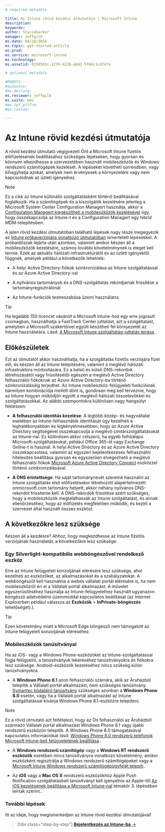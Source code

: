 ```yaml
---
# required metadata

title: Az Intune rövid kezdési útmutatója | Microsoft Intune
description:
keywords:
author: Staciebarker
manager: jeffgilb
ms.date: 04/28/2016
ms.topic: get-started-article
ms.prod:
ms.service: microsoft-intune
ms.technology:
ms.assetid: d158503c-1276-422b-ab81-5f66c1cd7e7a

# optional metadata

#ROBOTS:
#audience:
#ms.devlang:
ms.reviewer: jeffgilb
ms.suite: ems
#ms.tgt_pltfrm:
#ms.custom:

---
```



# Az Intune rövid kezdési útmutatója
A rövid kezdési útmutató végigvezeti Önt a Microsoft Intune fizetős előfizetésének beállításához szükséges lépéseken, hogy gyorsan és könnyen elkezdhesse a szervezetében használt mobileszközök és Windows rendszerű számítógépek kezelését. A lépéseket követheti sorrendben, vagy kihagyhatja azokat, amelyek nem érvényesek a környezetére vagy nem kapcsolódnak az üzleti igényeihez.

>[!NOTE]
>Ez a cikk az Intune különálló szolgáltatásként történő beállításával foglalkozik. Ha a számítógépek és a kiszolgálók kezelésére jelenleg a Microsoft System Center Configuration Managert használja, akkor a [Configuration Managert kiegészítheti a mobileszközök kezelésével](https://technet.microsoft.com/library/jj884158.aspx) úgy, hogy összekapcsolja az Intune-t és a Configuration Managert egy hibrid MDM-telepítésben.

A jelen rövid kezdési útmutatóban található lépések nagy része megegyezik az [Intune próbaverziójára vonatkozó útmutatóban](/intune/understand-explore/get-started-with-a-30-day-trial-of-microsoft-intune) ismertetett lépésekkel. A próbaidőszak lejárta után azonban, valamint amikor készen áll a mobileszközök kezelésére, számos további követelménynek is eleget kell tennie. Ezek az aktuális hálózati infrastruktúrától és az üzleti igényektől függnek, amelyek például a következők lehetnek:

-   A helyi Active Directory-fiókok szinkronizálása az Intune szolgáltatással és az Azure Active Directory-val

-   A nyilvános tartományok és a DNS-szolgáltatás rekordjainak frissítése a tartományregisztrálónál

-   Az Intune-funkciók testreszabása üzemi használatra

>[!TIP]
>Ha legalább 150 licencet vásárolt a Microsoft Intune-hoz egy erre jogosult csomagban, használhatja a FastTrack Center juttatást, azt a szolgáltatást, amelyben a Microsoft szakértőivel együtt készítheti fel környezetét az Intune használatára. Lásd: [A Microsoft Intune szolgáltatási juttatás leírása](https://technet.microsoft.com/library/mt228265.aspx)..


## Előkészületek
Ezt az útmutatót akkor használhatja, ha a szolgáltatás fizetős verziójára fizet elő, és készen áll az Intune telepítésére, valamint a meglévő hálózati infrastruktúra módosítására. Ez a belső és külső DNS-rekordok létrehozásától vagy frissítésétől egészen a meglévő Active Directory felhasználói fiókoknak az Azure Active Directory-ba történő szinkronizálásáig terjedhet. Az Intune mobileszköz-felügyeleti funkcióinak bármilyen kombinációja mellett dönt is, gondosan meg kell terveznie, hogy az Intune hogyan működjön együtt a meglévő hálózati összetevőkkel és szolgáltatásokkal. Az alábbi szempontokra különösen nagy hangsúlyt fektessen:

-   **A felhasználói identitás kezelése**: A legtöbb közép- és nagyvállalat esetében az Intune-felhasználók identitását úgy kezelheti a leghatékonyabban és legkényelmesebben, hogy az Azure Active Directory segítségével összekapcsolja a meglévő címtárszolgáltatásokat az Intune-nal. Ez különösen akkor célszerű, ha egyéb felhőalapú Microsoft-szolgáltatásokat, például Office 365-öt vagy Exchange Online-t is használ. A helyi Active Directory és az Azure Active Directory összekapcsolása, valamint az egyszeri bejelentkezéses felhasználói hitelesítés beállítása gyorsan és egyszerűen elvégezhető a meglévő felhasználói fiókok [Microsoft Azure Active Directory Connect](https://www.microsoft.com/download/details.aspx?id=47594) eszközzel történő szinkronizálásával.

-   **A DNS érintettsége**: Ha saját tartománynevét szeretné használni az Intune szolgáltatás első előfizetésekor létrehozott alapértelmezett onmicrosoft.com tartomány helyett, akkor néhány nyilvános DNS-rekordot frissítenie kell. A DNS-rekordok frissítése azért szükséges, hogy a mobileszközök megtalálhassák az Intune szolgáltatást, és annak ellenőrzéséhez, hogy az előfizetés megfelelően működik, és kezeli a szervezet által használt összes eszközt.

## A következőkre lesz szüksége
Készen áll a kezdésre? Ahhoz, hogy megkezdhesse az Intune fizetős verziójának használatát, a következőkre lesz szüksége:

### Egy Silverlight-kompatibilis webböngészővel rendelkező eszköz
Erre az Intune felügyeleti konzoljának elérésére lesz szüksége, ahol kezelheti az eszközöket, az alkalmazásokat és a szabályzatokat. A webböngészőt kell használnia a webes vállalati portál elérésére is, ha nem mobileszközről éri el a Vállalati portál alkalmazást. A művelet egyszerűsítéséhez használja az Intune-felügyelethez használt ugyanazon böngésző adatvédelmi üzemmóddal kapcsolatos beállítását (az Internet Explorerben például válassza az **Eszközök** &gt; **InPrivate-böngészés** lehetőséget).).

>[!TIP]
>Ezen követelmény miatt a Microsoft Edge böngésző nem támogatott az Intune felügyeleti konzoljának eléréséhez.


### Mobileszközök tanúsítványai
Ha az iOS- vagy a Windows Phone-eszközöket az Intune-szolgáltatással fogja felügyelni, a tanúsítványok lekéréséhez tanúsítványokra és fiókokra lesz szüksége. Android-eszközök kezeléséhez nincs szükség külön tanúsítványokra.

- A **Windows Phone 8.1** azon felhasználói számára, akik az Áruházból telepítik a Vállalati portál alkalmazást, nem szükséges tanúsítvány. [Symantec kódaláíró tanúsítvány](https://products.websecurity.symantec.com/orders/enrollment/microsoftCert.do) szükséges azonban a **Windows Phone 8.0** esetén, vagy ha a Vállalati portál alkalmazást az Intune szolgáltatással kívánja Windows Phone 8.1-eszközre telepíteni.

>[!NOTE]
>Ez a rövid útmutató azt feltételezi, hogy az Ön felhasználói az Áruházból származó Vállalati portál alkalmazást Windows Phone 8.1 vagy újabb rendszerű eszközön telepítik. A Windows Phone 8.0 támogatásával kapcsolatos információkat lásd: [Windows Phone 8.0 rendszerű telefonok Microsoft Intune-beli felügyeletének beállítása](/Intune/deploy-use/set-up-windows-phone-8.0-management-with-microsoft-intune)..

- A **Windows rendszerű számítógép** vagy a **Windows RT rendszerű eszközök** esetében nincs tanúsítványra vonatkozó követelmény, amikor eszközként regisztrálja a Windows rendszerű számítógépeket vagy a [Microsoft Intune Windows rendszerű számítógépügyfelét telepíti](/intune/deploy-use/install-the-windows-pc-client-with-microsoft-intune)..

- Az **iOS** vagy a **Mac OS X** rendszerű eszközökhöz Apple Push Notification szolgáltatásbeli tanúsítványt kell igényelnie az Apple-től [Az iOS kezelésének beállítása a Microsoft Intune-nal](/intune/deploy-use/set-up-ios-and-mac-management-with-microsoft-intune) témakör 3. lépésében leírtak szerint..

### További lépések
Itt az ideje, hogy megismerkedjen az Intune rövid kezdési útmutatójával!

>[!div class="step-by-step"]
[**Bejelentkezés az Intune-ba** &rarr;](start-with-a-paid-subscription-to-microsoft-intune-step-1.md)


<!--HONumber=May16_HO1-->



